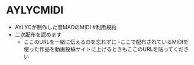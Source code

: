 # AYLYCMIDI
- AYLYCが制作した音MADのMIDI
#利用規約
- 二次配布を認めます
  - ここのURLを一緒に伝えるのを忘れずに
-ここで配布されているMIDIを使った作品を動画投稿サイトに上げるときもここのURLを貼ってください
